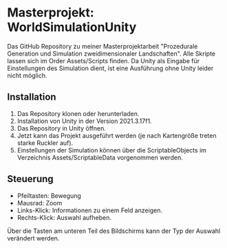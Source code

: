 # Masterprojekt: WorldSimulationUnity
Das GitHub Repository zu meiner Masterprojektarbeit "Prozedurale Generation und Simulation zweidimensionaler Landschaften".
Alle Skripte lassen sich im Order Assets/Scripts finden. Da Unity als Eingabe
für Einstellungen des Simulation dient, ist eine Ausführung ohne Unity 
leider nicht möglich.

## Installation

1. Das Repository klonen oder herunterladen.
2. Installation von Unity in der Version 2021.3.17f1.
3. Das Repository in Unity öffnen.
4. Jetzt kann das Projekt ausgeführt werden (je nach Kartengröße treten starke Ruckler auf). 
5. Einstellungen der Simulation können über die ScriptableObjects im Verzeichnis Assets/ScriptableData vorgenommen werden.

## Steuerung

- Pfeiltasten: Bewegung
- Mausrad: Zoom
- Links-Klick: Informationen zu einem Feld anzeigen.
- Rechts-Klick: Auswahl aufheben.

Über die Tasten am unteren Teil des Bildschirms kann der Typ der Auswahl verändert werden.